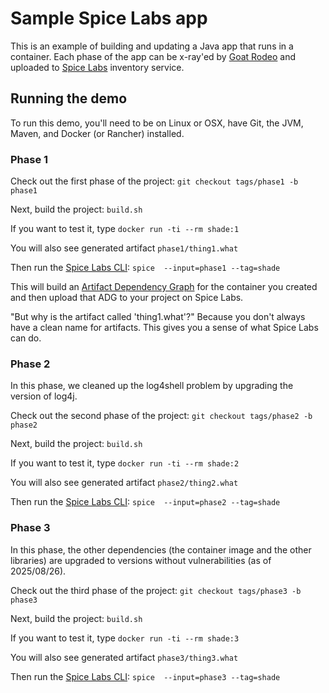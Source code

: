 # Sample Spice Labs app

This is an example of building and updating a Java app that
runs in a container. Each phase of the app can be 
x-ray'ed by [Goat Rodeo](https://goatrodeo.cc) and
uploaded to [Spice Labs](https://spicelabs.io) inventory service.

## Running the demo

To run this demo, you'll need to be on Linux or OSX, have Git,
the JVM, Maven, and Docker (or Rancher) installed.

### Phase 1

Check out the first phase of the project:
`git checkout tags/phase1 -b phase1`

Next, build the project: `build.sh`

If you want to test it, type `docker run -ti --rm shade:1`

You will also see generated artifact `phase1/thing1.what`

Then run the [Spice Labs CLI](https://github.com/spice-labs-inc/spice-labs-cli):
`spice  --input=phase1 --tag=shade`

This will build an [Artifact Dependency Graph](https://omnibor.io/) for the 
container you created and then upload that ADG to your project on Spice Labs.

"But why is the artifact called 'thing1.what'?" Because you don't always have
a clean name for artifacts. This gives you a sense of what Spice Labs can do.

### Phase 2

In this phase, we cleaned up the log4shell problem by upgrading
the version of log4j.

Check out the second phase of the project:
`git checkout tags/phase2 -b phase2`

Next, build the project: `build.sh`

If you want to test it, type `docker run -ti --rm shade:2`

You will also see generated artifact `phase2/thing2.what`

Then run the [Spice Labs CLI](https://github.com/spice-labs-inc/spice-labs-cli):
`spice  --input=phase2 --tag=shade`

### Phase 3

In this phase, the other dependencies (the container image and the other libraries)
are upgraded to versions without vulnerabilities (as of 2025/08/26).

Check out the third phase of the project:
`git checkout tags/phase3 -b phase3`

Next, build the project: `build.sh`

If you want to test it, type `docker run -ti --rm shade:3`

You will also see generated artifact `phase3/thing3.what`

Then run the [Spice Labs CLI](https://github.com/spice-labs-inc/spice-labs-cli):
`spice  --input=phase3 --tag=shade`